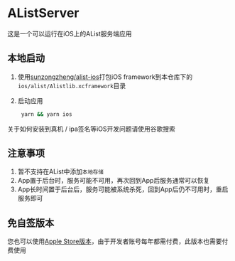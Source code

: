 # AListServer

这是一个可以运行在iOS上的AList服务端应用

## 本地启动

1. 使用[sunzongzheng/alist-ios](https://github.com/sunzongzheng/alist-ios)打包iOS framework到本仓库下的`ios/alist/Alistlib.xcframework`目录

2. 启动应用

   ```bash
    yarn && yarn ios
   ```

关于如何安装到真机 / ipa签名等iOS开发问题请使用谷歌搜索

## 注意事项

1. 暂不支持在AList中添加`本地存储`
2. App置于后台时，服务可能不可用，再次回到App后服务通常可以恢复
3. App长时间置于后台后，服务可能被系统杀死，回到App后仍不可用时，重启服务即可

## 免自签版本

您也可以使用[Apple Store版本](https://apps.apple.com/cn/app/alistserver/id6502905107)，由于开发者账号每年都需付费，此版本也需要付费使用
